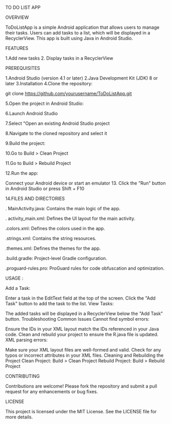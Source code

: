 TO DO LIST APP 


OVERVIEW 

ToDoListApp is a simple Android application that allows users to manage their tasks. Users can add tasks to a list, which will be displayed in a RecyclerView. This app is built using Java in Android Studio.

FEATURES

1.Add new tasks
2. Display tasks in a RecyclerView

PREREQUISITES

1.Android Studio (version 4.1 or later)
2.Java Development Kit (JDK) 8 or later
3.Installation
4.Clone the repository:

git clone https://github.com/yourusername/ToDoListApp.git

5.Open the project in Android Studio:

6.Launch Android Studio

7.Select "Open an existing Android Studio project

8.Navigate to the cloned repository and select it

9.Build the project:

10.Go to Build > Clean Project

11.Go to Build > Rebuild Project

12.Run the app:

Connect your Android device or start an emulator
13. Click the "Run" button in Android Studio or press Shift + F10

14.FILES AND DIRECTORIES 

. MainActivity.java: Contains the main logic of the app.

. activity_main.xml: Defines the UI layout for the main activity.

.colors.xml: Defines the colors used in the app.

.strings.xml: Contains the string resources.

.themes.xml: Defines the themes for the app.

.build.gradle: Project-level Gradle configuration.

.proguard-rules.pro: ProGuard rules for code obfuscation and optimization.

USAGE :

Add a Task:

Enter a task in the EditText field at the top of the screen.
Click the "Add Task" button to add the task to the list.
View Tasks:

The added tasks will be displayed in a RecyclerView below the "Add Task" button.
Troubleshooting
Common Issues
Cannot find symbol errors:

Ensure the IDs in your XML layout match the IDs referenced in your Java code.
Clean and rebuild your project to ensure the R.java file is updated.
XML parsing errors:

Make sure your XML layout files are well-formed and valid.
Check for any typos or incorrect attributes in your XML files.
Cleaning and Rebuilding the Project
Clean Project: Build > Clean Project
Rebuild Project: Build > Rebuild Project

CONTRIBUTING

Contributions are welcome! Please fork the repository and submit a pull request for any enhancements or bug fixes.

LICENSE 

This project is licensed under the MIT License. See the LICENSE file for more details.



